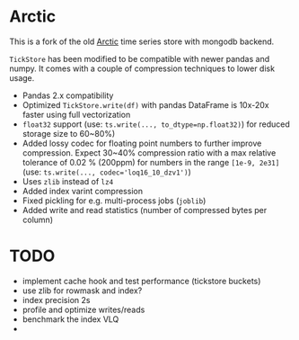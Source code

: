 # Arctic

This is a fork of the old [Arctic](README-arctic.md) time series store with mongodb backend.

`TickStore` has been modified to be compatible with newer pandas and numpy.
It comes with a couple of compression techniques to lower disk usage.

* Pandas 2.x compatibility
* Optimized `TickStore.write(df)` with pandas DataFrame is 10x-20x faster using full vectorization
* `float32` support (use: `ts.write(..., to_dtype=np.float32)`) for reduced storage size to 60~80%)
* Added lossy codec for floating point numbers to further improve compression. Expect 30~40% compression ratio with a max relative
  tolerance of 0.02 % (200ppm) for numbers in the range `[1e-9, 2e31]` (use: `ts.write(..., codec='loq16_10_dzv1')`)
* Uses `zlib` instead of `lz4`
* Added index varint compression
* Fixed pickling for e.g. multi-process jobs (`joblib`)
* Added write and read statistics (number of compressed bytes per column)


# TODO

- implement cache hook and test performance (tickstore buckets)
- use zlib for rowmask and index?
- index precision 2s
- profile and optimize writes/reads
- benchmark the index VLQ
- 